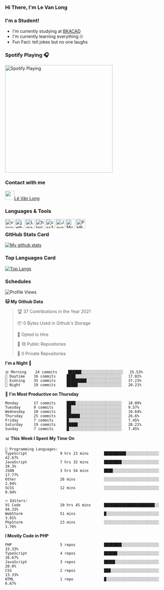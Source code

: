 ### Hi There, I'm Le Van Long 

### I'm a Student!
- I'm currently studying at [BKACAD](https://bkacad.edu.vn/)
- I'm currently learning everything 🙄
- Fun Fact: tell jokes but no one laughs

### Spotify Playing 🎧
[<img src="https://spotify-readme.hiiamlongdz.vercel.app/api/spotify-playing" alt="Spotify Playing" width="350" />](https://open.spotify.com/playlist/37i9dQZF1DX1e2VSJFudND)


### Contact with me

[<img src="https://img.icons8.com/dusk/64/000000/facebook-new--v2.png" width="30px"/>Lê Văn Long](https://www.facebook.com/HiiamLongdzz)

### Languages & Tools
<img align="left" alt="vscode" src="https://img.icons8.com/dusk/64/000000/visual-studio-code-2019.png" width="30px"/>
<img align="left" alt="jetbrain" src="https://camo.githubusercontent.com/8268dcfb76697dd53286590ec9b4385d7a0b89ce/68747470733a2f2f63646e2e6a7364656c6976722e6e65742f6e706d2f73696d706c652d69636f6e734076332f69636f6e732f6a6574627261696e732e737667" width="30px"/>
<img align="left" alt="Laravel" src="https://img.icons8.com/ios/50/000000/laravel.png" width="30px"/>
<img align="left" alt="html5" src="https://img.icons8.com/dusk/64/000000/html-5.png" width="30px"/>
<img align="left" alt="css3" src="https://img.icons8.com/dusk/64/000000/css3.png" width="30px"/>
<img align="left" alt="JavaScript" src="https://img.icons8.com/dusk/64/000000/javascript.png" width="30px"/>
<img align="left" alt="MySQL" src="https://img.icons8.com/ios-filled/50/000000/mysql-logo.png" width="30px"/>
<img align="left" alt="PHP" src="https://img.icons8.com/dusk/64/000000/php-logo.png" width="30px"/>

<br />

### GitHub Stats Card
[![My github stats](https://github-readme-stats.vercel.app/api?username=HiiamLongdz&show_icons=true)](https://github-readme-stats.vercel.app/api?username=HiiamLongdz&show_icons=true)

### Top Languages Card
[![Top Langs](https://github-readme-stats.vercel.app/api/top-langs/?username=HiiamLongdz&layout=compact)](https://github-readme-stats.vercel.app/api/top-langs/?username=HiiamLongdz&layout=compact)

### Schedules
<!--START_SECTION:waka-->
![Profile Views](http://img.shields.io/badge/Profile%20Views-4-blue)

**🐱 My Github Data** 

> 🏆 37 Contributions in the Year 2021
 > 
> 📦 0 Bytes Used in Github's Storage 
 > 
> 💼 Opted to Hire
 > 
> 📜 18 Public Repositories 
 > 
> 🔑 0 Private Repositories  
 > 
**I'm a Night 🦉** 

```text
🌞 Morning    24 commits     ██████░░░░░░░░░░░░░░░░░░░   25.53% 
🌆 Daytime    16 commits     ████░░░░░░░░░░░░░░░░░░░░░   17.02% 
🌃 Evening    35 commits     █████████░░░░░░░░░░░░░░░░   37.23% 
🌙 Night      19 commits     █████░░░░░░░░░░░░░░░░░░░░   20.21%

```
📅 **I'm Most Productive on Thursday** 

```text
Monday       17 commits     ████░░░░░░░░░░░░░░░░░░░░░   18.09% 
Tuesday      9 commits      ██░░░░░░░░░░░░░░░░░░░░░░░   9.57% 
Wednesday    10 commits     ██░░░░░░░░░░░░░░░░░░░░░░░   10.64% 
Thursday     25 commits     ██████░░░░░░░░░░░░░░░░░░░   26.6% 
Friday       7 commits      █░░░░░░░░░░░░░░░░░░░░░░░░   7.45% 
Saturday     19 commits     █████░░░░░░░░░░░░░░░░░░░░   20.21% 
Sunday       7 commits      █░░░░░░░░░░░░░░░░░░░░░░░░   7.45%

```


📊 **This Week I Spent My Time On** 

```text
💬 Programming Languages: 
TypeScript               9 hrs 23 mins       ██████████░░░░░░░░░░░░░░░   42.67% 
JavaScript               7 hrs 32 mins       ████████░░░░░░░░░░░░░░░░░   34.3% 
JSON                     3 hrs 54 mins       ████░░░░░░░░░░░░░░░░░░░░░   17.77% 
Other                    26 mins             ░░░░░░░░░░░░░░░░░░░░░░░░░   2.04% 
SCSS                     12 mins             ░░░░░░░░░░░░░░░░░░░░░░░░░   0.94%

🔥 Editors: 
VS Code                  20 hrs 45 mins      ███████████████████████░░   94.33% 
WebStorm                 51 mins             █░░░░░░░░░░░░░░░░░░░░░░░░   3.91% 
PhpStorm                 23 mins             ░░░░░░░░░░░░░░░░░░░░░░░░░   1.76%

```

**I Mostly Code in PHP** 

```text
PHP                      5 repos             ████████░░░░░░░░░░░░░░░░░   33.33% 
TypeScript               4 repos             ██████░░░░░░░░░░░░░░░░░░░   26.67% 
JavaScript               3 repos             █████░░░░░░░░░░░░░░░░░░░░   20.0% 
CSS                      2 repos             ███░░░░░░░░░░░░░░░░░░░░░░   13.33% 
HTML                     1 repo              █░░░░░░░░░░░░░░░░░░░░░░░░   6.67%

```



<!--END_SECTION:waka-->
